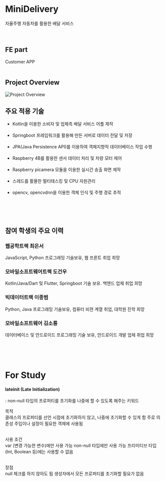 # MiniDelivery     
자율주행 자동차를 활용한 배달 서비스<br><br><br>


## FE part
Customer APP
<br><br>


## Project Overview
![Project Overview](https://github.com/user-attachments/assets/6ae3f8b4-4460-4c45-b75a-b1926ffb1574)      



## 주요 적용 기술
- Kotlin을 이용한 소비자 및 업체측 배달 서비스 어플 제작<br><br>
- Springboot 프레임워크를 활용해 만든 서버로 데이터 전달 및 저장<br><br>
- JPA(Java Persistence API)를 이용하여 객체지향적 데이터베이스 작업 수행<br><br>
- Raspberry 4B를 활용한 센서 데이터 처리 및 차량 모터 제어<br><br>
- Raspberry picamera 모듈을 이용한 실시간 송출 화면 제작<br><br>
- 스레드를 활욜한 멀티태스킹 및 CPU 자원관리<br><br>
- opencv, opencvdnn을 이용한 객체 인식 및 주행 경로 추적<br><br>
<br><br><br>

## 참여 학생의 주요 이력
### 웹공학트랙 최은서 <br>
  JavaScript, Python 프로그래밍 기술보유, 웹 프론트 취업 희망

### 모바일소프트웨어트랙 도건우 <br>
  Kotlin/Java/Dart 및 Flutter, Springboot 기술 보유. 백엔드 업체 취업 희망 

### 빅데이터트랙 이종범 <br>
  Python, Java 프로그래밍 기술보유, 컴퓨터 비젼 계열 취업, 대학원 진학 희망 

### 모바일소프트웨어 김소룡 <br>
  데이터베이스 및 안드로이드 프로그래밍 기술 보유, 안드로이드 개발 업체 취업 희망

<br><br><br>


# For Study
#### lateinit (Late Initialization)
: non-null 타입의 프로퍼티를 초기화를 나중에 할 수 있도록 해주는 키워드

목적 <br>
클래스의 프로퍼티를 선언 시점에 초기화하지 않고, 나중에 초기화할 수 있게 함
주로 의존성 주입이나 설정이 필요한 객체에 사용됨
<br><br>

사용 조건 <br>
var (변경 가능한 변수)에만 사용 가능
non-null 타입에만 사용 가능
프리미티브 타입(Int, Boolean 등)에는 사용할 수 없음
<br><br>

장점 <br>
null 체크를 하지 않아도 됨
생성자에서 모든 프로퍼티를 초기화할 필요가 없음


